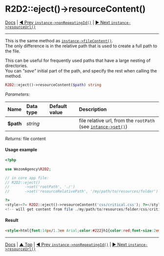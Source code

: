 # R2D2::eject()->resourceContent()

[Docs](../index.md) |
[◄ Prev `instance->nonRepeatingId()`](instance-non-repeating-id.md) | 
[► Next `instance->resourceUrl()`](instance-resource-url.md)

----

This is the same method as [`instance->fileContent()`](instance-file-content.md).  
The only difference is in the relative path that is used to create a full path to the file.

This can be useful for frequently used paths that have a large nesting of directories.   
You can _"save"_ initial part of the path, and specify the rest when calling the method.

```php
R2D2::eject()->resourceContent($path) string
```

_Parameters:_

| Name           | Data type | Default value | Description    |
| :------------- | :-------- | :------------ | :------------- |
| **$path**      | _string_  |               | file relative url, from the `rootPath` (see [`intance->set()`](instance-set.md))  |

_Returns:_ file content


#### Usage example

```php
<?php
 
use WezomAgency\R2D2;

// in core app file:
// R2D2::eject()
//       ->set('rootPath', './')
//       ->set('resourceRelativePath', '/my/path/to/resources/folder')

?>
<style><?= R2D2::eject()->resourceContent('css/critical.css'); ?></style>
<!-- will get content from file ./my/path/to/resources/folder/css/critical.css -->
```
#### Result

```html
<style>html{font:14px/1.3em Arial;color:#222}h1{color:red;font-size:2em}.wysiswyg{font-size:16px;line-height:normal}</style>
```

----

[Docs](../index.md) | 
[▲ Top](#) | 
[◄ Prev `instance->nonRepeatingId()`](instance-non-repeating-id.md) | 
[► Next `instance->resourceUrl()`](instance-resource-url.md)
